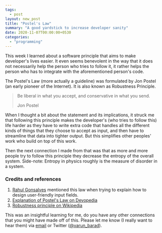 ```yaml
---
tags:
  - post
layout: new_post
title: "Postel's Law"
summary: "A good yardstick to increase developer sanity"
date: 2020-11-07T00:00:00+0530
categories:
  - "programming"
---
```


This week I learned about a software principle that aims to make developer's lives easier. It even seems benevolent in the way that it does not necessarily help the person who tries to follow it, it rather helps the person who has to integrate with the aforementioned person's code.

The Postel's Law (more actually a guideline) was formulated by Jon Postel (an early pioneer of the Internet). It is also known as Robustness Principle.

> Be liberal in what you accept, and conservative in what you send.
>
> Jon Postel

When I thought a bit about the statement and its implications, it struck me that following this principle makes the developer's (who tries to follow this) life harder as they have to write extra code that handles all the different kinds of things that they choose to accept as input, and then have to streamline that data into tighter output. But this simplifies other peoples' work who build on top of this work.

Then the next connection I made from that was that as more and more people try to follow this principle they decrease the entropy of the overall system. Side-note: Entropy in physics roughly is the measure of disorder in a system.

### Credits and references

1. [Rahul Gonsalves](https://twitter.com/gonsalves_r) mentioned this law when trying to explain how to design user-friendly input fields.
2. [Explanation of Postel's Law on Devopedia](https://devopedia.org/postel-s-law)
3. [Robustness principle on Wikipedia](https://en.wikipedia.org/wiki/Robustness_principle)

This was an insightful learning for me, do you have any other connections that you might have made off of this. Please let me know (I really want to hear them) via [email](mailto:contact@varunbarad.com) or Twitter ([@varun_barad](https://twitter.com/varun_barad)).
